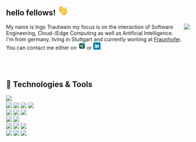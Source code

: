 <!--
[![ingo_trautwein header](https://raw.githubusercontent.com/IngoTrautwein/IngoTrautwein/main/icon/bannner.png)](https://not_implementes.com)
<p>
  <a href="https://ingotrautwein.com/latest-story.png"><img width="150" align='right' src="https://ingotrautwein.com/latest-story.png"></a>
</p>
# Maybe coming soon..........
-->


## hello fellows! <img src="https://raw.githubusercontent.com/IngoTrautwein/IngoTrautwein/main/icon/wave.gif" width="30px">

<a href="#https://github.com/IngoTrautwein/IngoTrautwein">
  <img src="https://github-readme-stats.vercel.app/api/top-langs/?username=IngoTrautwein&hide=html,tex&title_color=009374&text_color=009374&icon_color=2bbc8a&bg_color=1d1f21&langs_count=3" align="right" />
</a>

My name is Ingo Trautwein my focus is on the interaction of Software Engineering, Cloud-/Edge Computing as well as Artificial Intelligence. <br/>
I'm from germany, living in Stuttgart and currently working at [Fraunhofer](https://www.iao.fraunhofer.de/). <br/>You can contact me either on <a href="https://www.xing.com/profile/Ingo_Trautwein/cv"><img height="20" src="https://github.com/IngoTrautwein/IngoTrautwein/blob/main/icon/xing.png?raw=true"></a> or <a href="https://www.linkedin.com/in/ingo-trautwein/"><img height="20" src="https://github.com/IngoTrautwein/IngoTrautwein/blob/main/icon/linkedin.png?raw=true"></a>. <br/><br/><br/><br/>

## 🔧 Technologies & Tools
![](https://img.shields.io/badge/OS-Linux-informational?style=flat&logo=linux&logoColor=white&color=2bbc8a)  
![](https://img.shields.io/badge/Code-Python-informational?style=flat&logo=python&logoColor=white&color=2bbc8a)
![](https://img.shields.io/badge/Code-JavaScript-informational?style=flat&logo=javascript&logoColor=white&color=2bbc8a)
![](https://img.shields.io/badge/Code-Java-informational?style=flat&logo=java&logoColor=white&color=2bbc8a)
![](https://img.shields.io/badge/Code-Vue-informational?style=flat&logo=vue.js&logoColor=white&color=2bbc8a)  
![](https://img.shields.io/badge/Database-PostgreSQL-informational?style=flat&logo=postgresql&logoColor=white&color=2bbc8a)
![](https://img.shields.io/badge/Database-MySQL-informational?style=flat&logo=mysql&logoColor=white&color=2bbc8a)
![](https://img.shields.io/badge/Database-NoSQL-informational?style=flat&logo=mongodb&logoColor=white&color=2bbc8a)  
![](https://img.shields.io/badge/Tools-Docker-informational?style=flat&logo=docker&logoColor=white&color=2bbc8a)
![](https://img.shields.io/badge/Tools-Kubernetes-informational?style=flat&logo=kubernetes&logoColor=white&color=2bbc8a)  
![](https://img.shields.io/badge/Cloud-AWS-informational?style=flat&logo=amazon&logoColor=white&color=2bbc8a)
![](https://img.shields.io/badge/Cloud-Google-informational?style=flat&logo=googlecloud&logoColor=white&color=2bbc8a)
![](https://img.shields.io/badge/Cloud-Azure-informational?style=flat&logo=microsoftazure&logoColor=white&color=2bbc8a)  
![](https://img.shields.io/badge/AI-TensorFlow-informational?style=flat&logo=tensorflow&logoColor=white&color=2bbc8a)
![](https://img.shields.io/badge/AI-PyTorch-informational?style=flat&logo=pytorch&logoColor=white&color=2bbc8a)
![](https://img.shields.io/badge/AI-numpy-informational?style=flat&logo=numpy&logoColor=white&color=2bbc8a)

<!--
## &#x1f4c8; GitHub Stats

<a href="https://github.com/IngoTrautwein/IngoTrautwein">
  <img align="center" src="https://github-readme-stats.vercel.app/api/top-langs/?username=IngoTrautwein&hide=html,tex&title_color=ffffff&text_color=c9cacc&icon_color=2bbc8a&bg_color=1d1f21&langs_count=3" />
</a>
-->

<!--
<a href="https://github.com/IngoTrautwein/IngoTrautwein">
  <img align="center" src="https://github-readme-stats.vercel.app/api?username=IngoTrautwein&show_icons=true&line_height=27&count_private=true&title_color=ffffff&text_color=c9cacc&icon_color=2bbc8a&bg_color=1d1f21" alt="Martin's GitHub Stats" />
</a>
must repositories are private ;-)
-->

<!-- Resources -->
<!-- Icons: https://simpleicons.org/ -->
<!-- GitHub Stats: https://github.com/anuraghazra/github-readme-stats -->
<!-- Emojis: https://emojipedia.org/emoji/ -->
<!-- HTML Emojis: https://www.fileformat.info/index.htm -->
<!-- Shields: https://shields.io/ -->
<!-- Awesome GitHub Profile README: https://github.com/abhisheknaiidu/awesome-github-profile-readme -->
